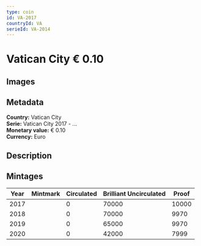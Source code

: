 ```yaml
---
type: coin
id: VA-2017
countryId: VA
serieId: VA-2014
---
```


# Vatican City € 0.10

## Images


## Metadata

**Country:** Vatican City\
**Serie:** Vatican City 2017 - ...\
**Monetary value:** € 0.10\
**Currency:** Euro

## Description


## Mintages
| Year | Mintmark | Circulated | Brilliant Uncirculated | Proof |
| ---- | -------- | ---------- | ---------------------- | ----- |
| 2017 |  | 0| 70000 | 10000 |
| 2018 |  | 0| 70000 | 9970 |
| 2019 |  | 0| 65000 | 9970 |
| 2020 |  | 0| 42000 | 7999 |
